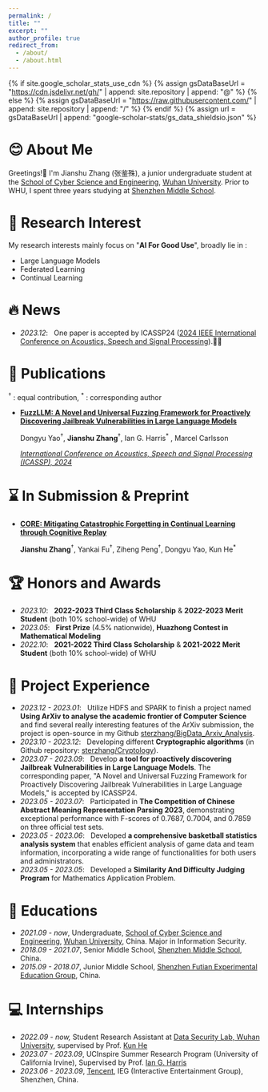 ```yaml
---
permalink: /
title: ""
excerpt: ""
author_profile: true
redirect_from: 
  - /about/
  - /about.html
---
```


{% if site.google_scholar_stats_use_cdn %}
{% assign gsDataBaseUrl = "https://cdn.jsdelivr.net/gh/" | append: site.repository | append: "@" %}
{% else %}
{% assign gsDataBaseUrl = "https://raw.githubusercontent.com/" | append: site.repository | append: "/" %}
{% endif %}
{% assign url = gsDataBaseUrl | append: "google-scholar-stats/gs_data_shieldsio.json" %}

<span class='anchor' id='about-me'></span>

# 😊 About Me

Greetings!👋
I'm Jianshu Zhang (张鉴殊), a junior undergraduate student at the [School of Cyber Science and Engineering](http://cse.whu.edu.cn/index.htm), [Wuhan University](https://www.whu.edu.cn/).  Prior to WHU, I spent three years studying at [Shenzhen Middle School](https://www.shenzhong.net/). 



# 🔬 Research Interest
My research interests mainly focus on "**AI For Good Use**", broadly lie in :
* Large Language Models 
* Federated Learning 
* Continual Learning 



# 🔥 News
- *2023.12*: &nbsp; One paper is accepted by ICASSP24 ([2024 IEEE International Conference on Acoustics, Speech and Signal Processing](https://2024.ieeeicassp.org/)).👏👏



# 📝 Publications 
<sup>&dagger;</sup> : equal contribution, <sup>*</sup> : corresponding author

- [**FuzzLLM: A Novel and Universal Fuzzing Framework for Proactively Discovering Jailbreak Vulnerabilities in Large Language Models**](https://arxiv.org/abs/2309.05274)

  Dongyu Yao<sup>&dagger;</sup>, **Jianshu Zhang**<sup>&dagger;</sup>, Ian G. Harris<sup>*</sup> , Marcel Carlsson

  [*International Conference on Acoustics, Speech and Signal Processing (ICASSP), 2024*](https://cmsworkshops.com/ICASSP2024/papers/accepted_papers.php)


# ⌛️ In Submission & Preprint
- **[CORE: Mitigating Catastrophic Forgetting in Continual Learning through Cognitive Replay](https://arxiv.org/abs/2402.01348)**

  **Jianshu Zhang**<sup>&dagger;</sup>, Yankai Fu<sup>&dagger;</sup>, Ziheng Peng<sup>&dagger;</sup>, Dongyu Yao, Kun He<sup>*</sup>
  
  


# 🏆 Honors and Awards
- *2023.10*: &nbsp; **2022-2023 Third Class Scholarship** & **2022-2023 Merit Student** (both 10% school-wide) of WHU
- *2023.05*: &nbsp; **First Prize** (4.5% nationwide), **Huazhong Contest in Mathematical Modeling**
- *2022.10*: &nbsp; **2021-2022 Third Class Scholarship** & **2021-2022 Merit Student** (both 10% school-wide) of WHU




# 📁 Project Experience
- *2023.12 - 2023.01*:     &nbsp; Utilize HDFS and SPARK to finish a project named **Using ArXiv to analyse the academic frontier of Computer Science** and find several really interesting features of the ArXiv submission, the project is open-source in my Github [sterzhang/BigData_Arxiv_Analysis](https://github.com/sterzhang/BigData_Arxiv_Analysis).
- *2023.10 - 2023.12*:     &nbsp; Developing different **Cryptographic algorithms**  (in Github repository:  [sterzhang/Cryptology](https://github.com/sterzhang/Cryptology)).
- *2023.07 - 2023.09*: &nbsp; Develop **a tool for proactively discovering Jailbreak Vulnerabilities in Large Language Models**. The corresponding paper, "A Novel and Universal Fuzzing Framework for Proactively Discovering Jailbreak Vulnerabilities in Large Language Models," is accepted by ICASSP24.
- *2023.05 - 2023.07*: &nbsp; Participated in **The Competition of Chinese Abstract Meaning Representation Parsing 2023**, demonstrating exceptional performance with F-scores of 0.7687, 0.7004, and 0.7859  on three official test sets.
- *2023.05 - 2023.06*: &nbsp; Developed **a comprehensive basketball statistics analysis system** that enables efficient analysis of game data and team information, incorporating a wide range of functionalities for both users and administrators.
- *2023.05 - 2023.05*: &nbsp; Developed a  **Similarity And Difficulty Judging Program** for Mathematics Application Problem.


# 📖 Educations
- *2021.09 - now*, Undergraduate, [School of Cyber Science and Engineering](http://cse.whu.edu.cn/index.htm), [Wuhan University](https://www.whu.edu.cn/), China. Major in Information Security. 
- *2018.09 - 2021.07*, Senior Middle School, [Shenzhen Middle School](https://www.shenzhong.net/), China.
- *2015.09 - 2018.07*, Junior Middle School,  [Shenzhen Futian Experimental Education Group](https://qxwy.szftedu.cn/), China.



# 💻 Internships
- *2022.09 - now,* Student Research Assistant at [Data Security Lab, Wuhan University](https://datasec.whu.edu.cn/), supervised by Prof. [Kun He](https://cse.whu.edu.cn/info/1262/3298.htm)
- *2023.07 - 2023.09*, UCInspire Summer Research Program (University of California Irvine), Supervised by Prof. [Ian G. Harris](https://www.ics.uci.edu/~harris/index.html)
- *2023.06 - 2023.09*, [Tencent](https://www.tencent.com/zh-cn/index.html), IEG (Interactive Entertainment Group), Shenzhen, China.



